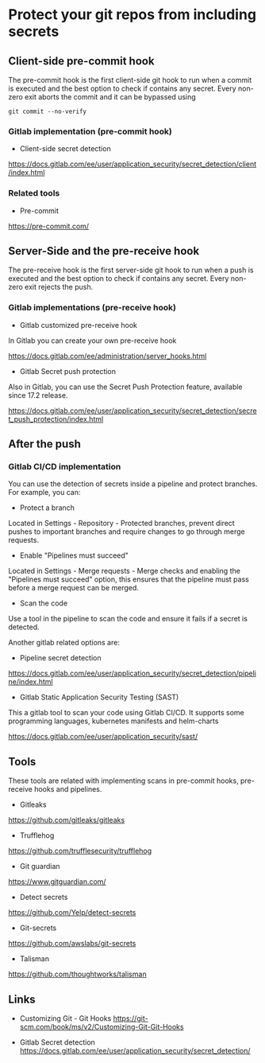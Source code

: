 # Protect your git repos from including secrets

## Client-side pre-commit hook

The pre-commit hook is the first client-side git hook to run when a commit is executed and the best option to check if contains any secret. Every non-zero exit aborts the commit and it can be bypassed using

```shell
git commit --no-verify
```

### Gitlab implementation (pre-commit hook)

- Client-side secret detection

<https://docs.gitlab.com/ee/user/application_security/secret_detection/client/index.html>

### Related tools

- Pre-commit

<https://pre-commit.com/>

## Server-Side and the pre-receive hook

The pre-receive hook is the first server-side git hook to run when a push is executed and the best option to check if contains any secret.
Every non-zero exit rejects the push.

### Gitlab implementations (pre-receive hook)

- Gitlab customized pre-receive hook

In Gitlab you can create your own pre-receive hook

<https://docs.gitlab.com/ee/administration/server_hooks.html>

- Gitlab Secret push protection

Also in Gitlab, you can use the Secret Push Protection feature, available since 17.2 release.

<https://docs.gitlab.com/ee/user/application_security/secret_detection/secret_push_protection/index.html>

## After the push

### Gitlab CI/CD implementation

You can use the detection of secrets inside a pipeline and protect branches. For example, you can:

- Protect a branch

Located in Settings - Repository - Protected branches, prevent direct pushes to important branches and require changes to go through merge requests.

- Enable "Pipelines must succeed"

Located in Settings - Merge requests - Merge checks and enabling the "Pipelines must succeed" option, this ensures that the pipeline must pass before a merge request can be merged.

- Scan the code

Use a tool in the pipeline to scan the code and ensure it fails if a secret is detected.

Another gitlab related options are:

- Pipeline secret detection

<https://docs.gitlab.com/ee/user/application_security/secret_detection/pipeline/index.html>

- Gitlab Static Application Security Testing (SAST)

This a gitlab tool to scan your code using Gitlab CI/CD. It supports some programming languages, kubernetes manifests and helm-charts

<https://docs.gitlab.com/ee/user/application_security/sast/>

## Tools

These tools are related with implementing scans in pre-commit hooks, pre-receive hooks and pipelines.

- Gitleaks

<https://github.com/gitleaks/gitleaks>

- Trufflehog

<https://github.com/trufflesecurity/trufflehog>

- Git guardian

<https://www.gitguardian.com/>

- Detect secrets

<https://github.com/Yelp/detect-secrets>

- Git-secrets

<https://github.com/awslabs/git-secrets>

- Talisman

<https://github.com/thoughtworks/talisman>

## Links

- Customizing Git - Git Hooks
<https://git-scm.com/book/ms/v2/Customizing-Git-Git-Hooks>

- Gitlab Secret detection  
<https://docs.gitlab.com/ee/user/application_security/secret_detection/>
